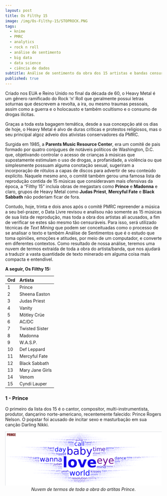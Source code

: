 ```yaml
---
layout: post
title: Os Filthy 15 
image: /img/Os-Filthy-15/STOPROCK.PNG
tags: 
  - knime
  - PMRC
  - analytics
  - rock n roll
  - análise de sentimento
  - big data
  - data science
  - ciência de dados
subtitle: Análise de sentimento da obra dos 15 artistas e bandas censurados na década de 80
published: true
---
```

Criado nos EUA e Reino Unido no final da década de 60, o Heavy Metal é um gênero ramificado do Rock ‘n’ Roll que geralmente possui letras soturnas que descrevem a revolta, a ira, ou mesmo traumas pessoais, assim como a guerra e o holocausto e também ocultismo e o consumo de drogas ilícitas.

Graças a toda esta bagagem temática, desde a sua concepção até os dias de hoje, o Heavy Metal é alvo de duras críticas e protestos religiosos, mas o seu principal algoz adveio dos ativistas conservadores da PMRC.

Surgida em 1985, a **Parents Music Resource Center**, era um comitê de pais formado por quatro conjugues de notáveis políticos de Washington, D.C. que, objetivando controlar o acesso de crianças à músicas que supostamente estimulam o uso de drogas, a profanidade, a violência ou que simplesmente possuam alguma conotação sexual, sugeriram a incorporação de rótulos a capas de discos para advertir de seu conteúdo explícito. Naquele mesmo ano, o comitê também gerou uma famosa lista de reprodução contida de 15 músicas que consideravam mais ofensivas da época, a “Filthy 15” incluía obras de megastars como **Prince** e **Madonna** e claro, grupos de Heavy Metal como **Judas Priest**, **Mercyful Fate** e **Black Sabbath** não poderiam ficar de fora.

Contudo, hoje, trinta e dois anos após o comitê PMRC repreender a música a seu bel-prazer, o Data Livre revisou e analisou não somente as 15 músicas de sua lista de reprodução, mas toda a obra dos artistas ali acusados, a fim de verificar se estes são mesmo tão censuráveis. Para isso, será utilizado técnicas de _Text Mining_ que podem ser conceituadas como o processo de se analisar o texto e também Análise de Sentimentos que é o estudo que toma opiniões, emoções e atitudes, por meio de um computador, e converte em diferentes contextos. Como resultado de nossa análise, teremos uma nuvem de termos extraída de toda a obra do artista/banda, que nos ajudará a traduzir a vasta quantidade de texto minerado em alguma coisa mais compacta e entendível.

**A seguir, Os Filthy 15:** 

|Ord     | Artista          |
|:------ |:------           |
|1       | Prince           |
|2       | Sheena Easton    |
|3       | Judas Priest     |
|4       | Vanity           |
|5       | Mötley Crüe      |
|6       | AC/DC            |
|7       | Twisted Sister   |
|8       | Madonna          |
|9       | W.A.S.P.         |
|10      | Def Leppard      |
|11      | Mercyful Fate    |
|12      | Black Sabbath    |
|13      | Mary Jane Girls  |
|14      | Venom            |
|15      | Cyndi Lauper     |

### 1 - Prince
O primeiro da lista dos 15 é o cantor, compositor, multi-instrumentista, produtor, dançarino norte-americano, recentemente falecido: Prince Rogers Nelson. O popstar foi acusado de incitar sexo e masturbação em sua canção Darling Nikki.
<center>
<img src="/img/Os-Filthy-15/Prince.png" alt="Prince Cloud Tag">
<br>
<em>Nuvem de termos de toda a obra do artitas Prince.</em>
</center>



